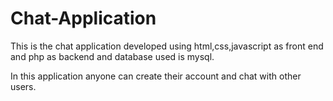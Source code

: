 # Chat-Application
This is the chat application developed using html,css,javascript as front end and php as backend and database used is mysql.

In this application anyone can create their account and chat with other users.
